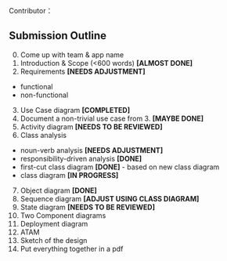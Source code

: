 Contributor：

Submission Outline
-------------------

0. Come up with team & app name
1. Introduction & Scope (<600 words) **[ALMOST DONE]**
2. Requirements **[NEEDS ADJUSTMENT]**
  - functional
  - non-functional
3. Use Case diagram **[COMPLETED]**
4. Document a non-trivial use case from 3. **[MAYBE DONE]**
5. Activity diagram **[NEEDS TO BE REVIEWED]**
6. Class analysis
  - noun-verb analysis **[NEEDS ADJUSTMENT]**
  - responsibility-driven analysis **[DONE]**
  - first-cut class diagram **[DONE]** - based on new class diagram
  - class diagram **[IN PROGRESS]**
7. Object diagram **[DONE]**
8. Sequence diagram **[ADJUST USING CLASS DIAGRAM]**
9. State diagram **[NEEDS TO BE REVIEWED]**
10. Two Component diagrams
11. Deployment diagram
12. ATAM
13. Sketch of the design 
14. Put everything together in a pdf
